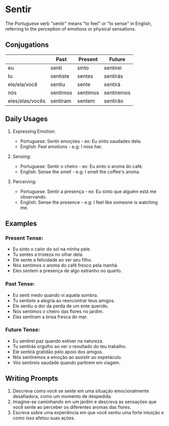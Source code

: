 # Sentir

The Portuguese verb "sentir" means "to feel" or "to sense" in English, referring to the perception of emotions or physical sensations.

## Conjugations

|                 | Past     | Present  | Future     |
| --------------- | -------- | -------- | ---------- |
| eu              | senti    | sinto    | sentirei   |
| tu              | sentiste | sentes   | sentirás   |
| ele/ela/você    | sentiu   | sente    | sentirá    |
| nós             | sentimos | sentimos | sentiremos |
| eles/elas/vocês | sentiram | sentem   | sentirão   |

## Daily Usages

1. Expressing Emotion:

   - Portuguese: Sentir emoções - ex: Eu sinto saudades dela.
   - English: Feel emotions - e.g: I miss her.

2. Sensing:

   - Portuguese: Sentir o cheiro - ex: Eu sinto o aroma do café.
   - English: Sense the smell - e.g: I smell the coffee's aroma.

3. Perceiving:

   - Portuguese: Sentir a presença - ex: Eu sinto que alguém está me observando.
   - English: Sense the presence - e.g: I feel like someone is watching me.

## Examples

### Present Tense:

- Eu sinto o calor do sol na minha pele.
- Tu sentes a tristeza no olhar dela.
- Ele sente a felicidade ao ver seu filho.
- Nós sentimos o aroma do café fresco pela manhã.
- Eles sentem a presença de algo estranho no quarto.

### Past Tense:

- Eu senti medo quando vi aquela sombra.
- Tu sentiste a alegria ao reencontrar teus amigos.
- Ele sentiu a dor da perda de um ente querido.
- Nós sentimos o cheiro das flores no jardim.
- Elas sentiram a brisa fresca do mar.

### Future Tense:

- Eu sentirei paz quando estiver na natureza.
- Tu sentirás orgulho ao ver o resultado do teu trabalho.
- Ele sentirá gratidão pelo apoio dos amigos.
- Nós sentiremos a emoção ao assistir ao espetáculo.
- Vós sentireis saudade quando partirem em viagem.

## Writing Prompts

1. Descreva como você se sente em uma situação emocionalmente desafiadora, como um momento de despedida.
2. Imagine-se caminhando em um jardim e descreva as sensações que você sente ao perceber os diferentes aromas das flores.
3. Escreva sobre uma experiência em que você sentiu uma forte intuição e como isso afetou suas ações.
